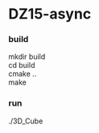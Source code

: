 # DZ15-async

### build

mkdir build <br />
cd build <br />
cmake .. <br />
make <br />

### run

./3D_Cube